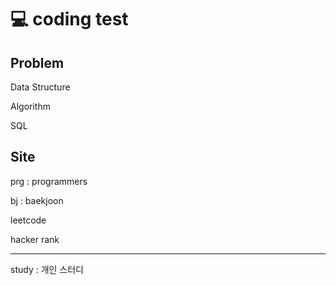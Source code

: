 # 💻 coding test


## Problem

Data Structure

Algorithm

SQL 



## Site

prg : programmers

bj : baekjoon

leetcode

hacker rank

---

study : 개인 스터디

